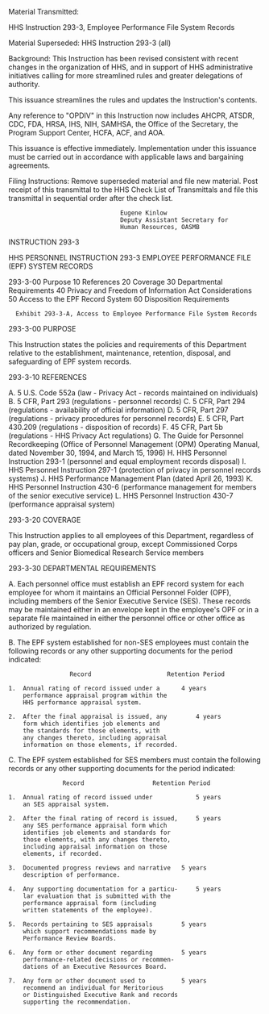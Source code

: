 
Material Transmitted:

HHS Instruction 293-3, Employee Performance File System Records

Material Superseded:
HHS Instruction 293-3 (all)

Background:
This Instruction has been revised consistent with recent changes in the organization of HHS, and in support of HHS administrative initiatives calling for more streamlined rules and greater delegations of authority.

This issuance streamlines the rules and updates the Instruction's contents. 

Any reference to "OPDIV" in this Instruction now includes AHCPR, ATSDR, CDC, FDA, HRSA, IHS, NIH, SAMHSA, the Office of the Secretary, the Program Support Center, HCFA, ACF, and AOA.

This issuance is effective immediately. Implementation under this issuance must be carried out in accordance with applicable laws and bargaining agreements.

Filing Instructions:
Remove superseded material and file new material. Post receipt of this transmittal to the HHS Check List of Transmittals and file this transmittal in sequential order after the check list.





                                   Eugene Kinlow
                                   Deputy Assistant Secretary for
                                   Human Resources, OASMB
INSTRUCTION 293-3  
 
HHS PERSONNEL INSTRUCTION 293-3
EMPLOYEE PERFORMANCE FILE (EPF) SYSTEM RECORDS

293-3-00  Purpose
      10  References
      20  Coverage
      30  Departmental Requirements
      40  Privacy and Freedom of Information Act Considerations
      50  Access to the EPF Record System
      60  Disposition Requirements

      Exhibit 293-3-A, Access to Employee Performance File System Records 

293-3-00 PURPOSE

This Instruction states the policies and requirements of this Department relative to the establishment, maintenance, retention, disposal, and safeguarding of EPF system records.

293-3-10 REFERENCES

A.  5 U.S. Code 552a (law - Privacy Act - records maintained on individuals)
B.  5 CFR, Part 293 (regulations - personnel records)
C.  5 CFR, Part 294 (regulations - availability of official information)
D.  5 CFR, Part 297 (regulations - privacy procedures for personnel records)
E.  5 CFR, Part 430.209 (regulations - disposition of records)
F.  45 CFR, Part 5b (regulations - HHS Privacy Act regulations)
G.  The Guide for Personnel Recordkeeping (Office of Personnel Management (OPM) Operating Manual, dated November 30, 1994, and March 15, 1996)
H.  HHS Personnel Instruction 293-1 (personnel and equal employment records disposal)
I.  HHS Personnel Instruction 297-1 (protection of privacy in personnel records systems)
J.	HHS Performance Management Plan (dated April 26, 1993)
K.	HHS Personnel Instruction 430-6 (performance management for members of the senior executive service)
L.  HHS Personnel Instruction 430-7 (performance appraisal system)

293-3-20 COVERAGE

This Instruction applies to all employees of this Department, regardless of pay plan, grade, or occupational group, except Commissioned Corps officers and Senior Biomedical Research Service members

293-3-30 DEPARTMENTAL REQUIREMENTS

A.  Each personnel office must establish an EPF record system for each employee for whom it maintains an Official Personnel Folder (OPF), including members of the Senior Executive Service (SES).  These records may be maintained either in an envelope kept in the employee's OPF or in a separate file maintained in either the personnel office or other office as authorized by regulation.

B.  The EPF system established for non-SES employees must contain the following records or any other supporting documents for the period indicated:

                     Record 				    Retention Period

    1.  Annual rating of record issued under a 		4 years
        performance appraisal program within the
        HHS performance appraisal system.

    2.  After the final appraisal is issued, any 		4 years
        form which identifies job elements and
        the standards for those elements, with
        any changes thereto, including appraisal
        information on those elements, if recorded.

C.  The EPF system established for SES members must contain the following records or any other supporting documents for the period indicated:


                   Record 				    Retention Period

    1.  Annual rating of record issued under			5 years
        an SES appraisal system.

    2.  After the final rating of record is issued, 	5 years
        any SES performance appraisal form which 
        identifies job elements and standards for 
        those elements, with any changes thereto, 
        including appraisal information on those
        elements, if recorded.

    3.  Documented progress reviews and narrative 	5 years
        description of performance. 

    4.  Any supporting documentation for a particu- 	5 years
        lar evaluation that is submitted with the
        performance appraisal form (including 
        written statements of the employee).
 
    5.  Records pertaining to SES appraisals 		5 years
        which support recommendations made by
        Performance Review Boards.

    6.  Any form or other document regarding 		5 years
        performance-related decisions or recommen-
        dations of an Executive Resources Board.

    7.  Any form or other document used to 			5 years
        recommend an individual for Meritorious
        or Distinguished Executive Rank and records
        supporting the recommendation.
